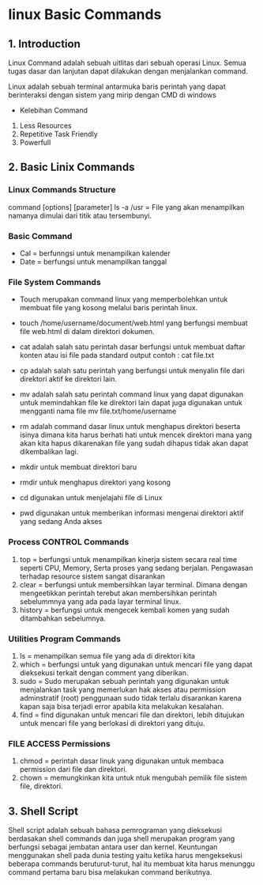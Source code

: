 # linux Basic Commands

## 1. Introduction
Linux Command adalah sebuah uitlitas dari sebuah operasi Linux. Semua tugas dasar dan lanjutan dapat dilakukan dengan menjalankan command.

Linux adalah sebuah terminal antarmuka baris perintah yang dapat berinteraksi dengan sistem yang mirip dengan CMD di windows

- Kelebihan Command
1. Less Resources 
2. Repetitive Task Friendly
3. Powerfull 

## 2. Basic Linix Commands

### Linux Commands Structure 
command [options] [parameter]
ls -a /usr = File yang akan menampilkan namanya dimulai dari titik atau tersembunyi.

### Basic Command
- Cal = berfunngsi untuk menampilkan kalender
- Date = berfungsi untuk menampilkan tanggal

### File System Commands
- Touch merupakan command linux yang memperbolehkan untuk membuat file yang kosong melalui baris perintah linux.

- touch /home/username/document/web.html yang berfungsi membuat file web.html di dalam direktori
 dokumen.
- cat adalah salah satu perintah dasar berfungsi untuk membuat daftar konten atau isi file pada standard output contoh : cat file.txt
- cp adalah salah satu perintah yang berfungsi untuk menyalin file dari direktori aktif ke direktori lain.
- mv adalah salah satu perintah command linux yang dapat digunakan untuk memindahkan file ke direktori lain  dapat juga digunakan untuk mengganti nama file
 mv file.txt/home/username
 
- rm adalah command dasar linux untuk menghapus direktori beserta isinya dimana kita harus berhati hati untuk mencek direktori mana yang akan kita hapus dikarenakan file yang sudah dihapus tidak akan dapat dikembalikan lagi.

- mkdir untuk membuat direktori baru
- rmdir untuk menghapus direktori yang kosong
- cd digunakan untuk menjelajahi file di Linux
- pwd digunakan untuk memberikan informasi mengenai direktori aktif yang sedang Anda akses

### Process CONTROL Commands
1. top = berfungsi untuk menampilkan kinerja sistem secara real time seperti CPU, Memory, Serta proses yang sedang berjalan. Pengawasan terhadap resource sistem sangat disarankan
2. clear = berfungsi untuk membersihkan layar terminal. Dimana dengan mengeetikkan perintah terebut akan membersihkan perintah sebelummnya yang ada pada layar terminal linux.
3. history = berfungsi untuk mengecek kembali komen yang sudah ditambahkan sebelumnya.

### Utilities Program Commands
1. ls = menampilkan semua file yang ada di direktori kita
2. which = berfungsi untuk yang digunakan untuk mencari file yang dapat dieksekusi terkait dengan comment yang diberikan.
3. sudo = Sudo merupakan sebuah perintah yang digunakan untuk menjalankan task yang memerlukan hak akses atau permission adminstratif (root) penggunaan sudo tidak terlalu disarankan karena kapan saja bisa terjadi error apabila kita melakukan kesalahan.
4. find = find digunakan untuk mencari file dan direktori, lebih ditujukan untuk mencari file yang berlokasi di direktori yang dituju.

### FILE ACCESS Permissions
1. chmod = perintah dasar linuk yang digunakan untuk membaca permission dari file dan direktori.
2. chown = memungkinkan kita untuk ntuk mengubah pemilik file sistem file, direktori.

## 3. Shell Script
Shell script adalah sebuah bahasa pemrograman yang dieksekusi berdasakan shell commands dan juga shell merupakan program yang berfungsi sebagai jembatan antara user dan kernel. 
Keuntungan menggunakan shell pada dunia testing yaitu ketika harus mengeksekusi beberapa commands beruturut-turut, hal itu membuat kita harus menunggu command pertama baru bisa melakukan command berikutnya.